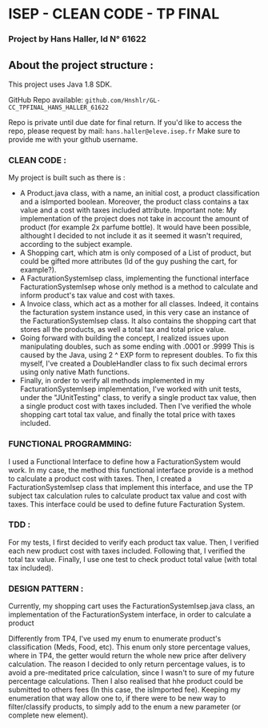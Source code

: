 # ISEP - CLEAN CODE - TP FINAL
### Project by Hans Haller, Id N° 61622
## About the project structure :

This project uses Java 1.8 SDK.

GitHub Repo available: `github.com/Hnshlr/GL-CC_TPFINAL_HANS_HALLER_61622`

Repo is private until due date for final return. If you'd like to access the repo, please request by mail: `hans.haller@eleve.isep.fr` 
Make sure to provide me with your github username.

### CLEAN CODE :

My project is built such as there is :
- A Product.java class, with a name, an initial cost, a product classification and a isImported boolean. Moreover, the product class contains a tax value and a cost with taxes included attribute.
Important note: My implementation of the project does not take in account the amount of product (for example 2x parfume bottle). It would have been possible, althought I decided to not include it as it seemed it wasn't required, according to the subject example. 
- A Shopping cart, which atm is only composed of a List of product, but could be gifted more attributes (Id of the guy pushing the cart, for example?).
- A FacturationSystemIsep class, implementing the functional interface FacturationSystemIsep whose only method is a method to calculate and inform product's tax value and cost with taxes.
- A Invoice class, which act as a mother for all classes. Indeed, it contains the facturation system instance used, in this very case an instance of the FacturationSystemIsep class.
It also contains the  shopping cart that stores all the products, as well a total tax and total price value.
- Going forward with building the concept, I realized issues upon manipulating doubles, such as some ending with .0001 or .9999
This is caused by the Java, using 2 ^ EXP form to represent doubles. To fix this myself, I've created a DoubleHandler class to fix such decimal errors using only native Math functions.
- Finally, in order to verify all methods implemented in my FacturationSystemIsep implementation, I've worked with unit tests, under the "JUnitTesting" class, to verify a single product tax value, then a single product cost with taxes included.
Then I've verified the whole shopping cart total tax value, and finally the total price with taxes included.

### FUNCTIONAL PROGRAMMING:  

I used a Functional Interface to define how a FacturationSystem would work. In my case, the method this functional interface provide is a method to calculate a product cost with taxes.
Then, I created a FacturationSystemIsep class that implement this interface, and use the TP subject tax calculation rules to calculate product tax value and cost with taxes.
This interface could be used to define future Facturation System.

### TDD :

For my tests, I first decided to verify each product tax value. 
Then, I verified each new product cost with taxes included.
Following that, I verified the total tax value.
Finally, I use one test to check product total value (with total tax included).

### DESIGN PATTERN :

Currently, my shopping cart uses the FacturationSystemIsep.java class, an implementation of the FacturationSystem interface, in order to calculate a product

Differently from TP4, I've used my enum to enumerate product's classification (Meds, Food, etc).
This enum only store percentage values, where in TP4, the getter would return the whole new price after delivery calculation.
The reason I decided to only return percentage values, is to avoid a pre-meditated price calculation, since I wasn't to sure of my future percentage calculations. 
Then I also realised that hhe product could be submitted to others fees (In this case, the isImported fee).
Keeping my enumeration that way allow one to, if there were to be new way to filter/classify products, to simply add to the enum a new parameter (or complete new element).